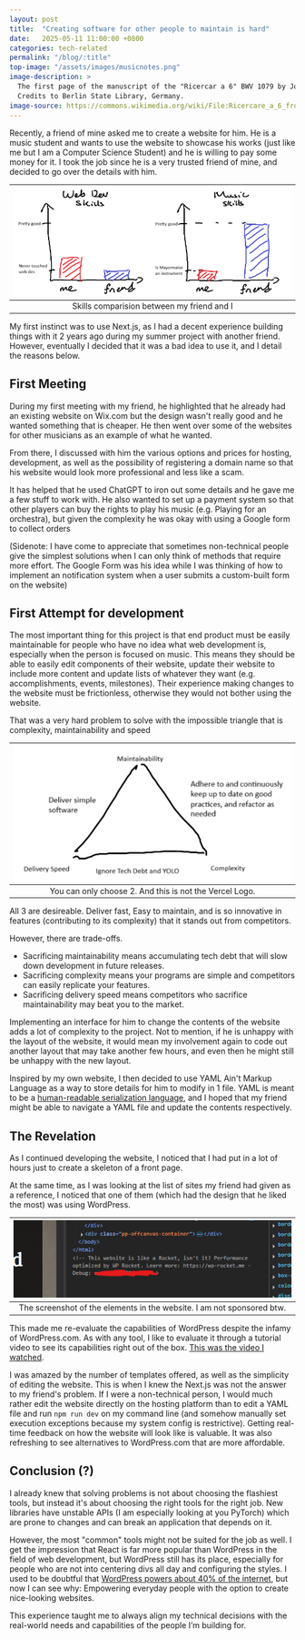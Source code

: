 ```yaml
---
layout: post
title:  "Creating software for other people to maintain is hard"
date:   2025-05-11 11:00:00 +0800
categories: tech-related
permalink: "/blog/:title"
top-image: "/assets/images/musicnotes.png"
image-description: > 
  The first page of the manuscript of the "Ricercar a 6" BWV 1079 by Johann Sebastian Bach. 
  Credits to Berlin State Library, Germany.
image-source: https://commons.wikimedia.org/wiki/File:Ricercare_a_6_from_The_Musical_Offering.jpg
---
```


Recently, a friend of mine asked me to create a website for him. He is a music student and wants to use the website to showcase his works (just like me but I am a Computer Science Student) and he is willing to pay some money for it. I took the job since he is a very trusted friend of mine, and decided to go over the details with him. 

| ![Skill Comparision](/assets/images/memyfriendmusic.png) |
| :---: |
| Skills comparision between my friend and I | 

My first instinct was to use Next.js, as I had a decent experience building things with it 2 years ago during my summer project with another friend. However, eventually I decided that it was a bad idea to use it, and I detail the reasons below.

## First Meeting
During my first meeting with my friend, he highlighted that he already had an existing website on Wix.com but the design wasn't really good and he wanted something that is cheaper. He then went over some of the websites for other musicians as an example of what he wanted.

From there, I discussed with him the various options and prices for hosting, development, as well as the possibility of registering a domain name so that his website would look more professional and less like a scam. 

It has helped that he used ChatGPT to iron out some details and he gave me a few stuff to work with. He also wanted to set up a payment system so that other players can buy the rights to play his music (e.g. Playing for an orchestra), but given the complexity he was okay with using a Google form to collect orders 

(Sidenote: I have come to appreciate that sometimes non-technical people give the simplest solutions when I can only think of methods that require more effort. The Google Form was his idea while I was thinking of how to implement an notification system when a user submits a custom-built form on the website) 

## First Attempt for development
The most important thing for this project is that end product must be easily maintainable for people who have no idea what web development is, especially when the person is focused on music. This means they should be able to easily edit components of their website, update their website to include more content and update lists of whatever they want (e.g. accomplishments, events, milestones). Their experience making changes to the website must be frictionless, otherwise they would not bother using the website.

That was a very hard problem to solve with the impossible triangle that is complexity, maintainability and speed

| ![The Triangle](/assets/images/maintainabilityTriangle.png) |
| :-: |
| You can only choose 2. And this is not the Vercel Logo. |

All 3 are desireable. Deliver fast, Easy to maintain, and is so innovative in features (contributing to its complexity) that it stands out from competitors.

However, there are trade-offs. 
- Sacrificing maintainability means accumulating tech debt that will slow down development in future releases.
- Sacrificing complexity means your programs are simple and competitors can easily replicate your features.
- Sacrificing delivery speed means competitors who sacrifice maintainability may beat you to the market.

Implementing an interface for him to change the contents of the website adds a lot of complexity to the project. Not to mention, if he is unhappy with the layout of the website, it would mean my involvement again to code out another layout that may take another few hours, and even then he might still be unhappy with the new layout.

Inspired by my own website, I then decided to use YAML Ain't Markup Language as a way to store details for him to modify in 1 file. YAML is meant to be a [human-readable serialization language](https://yaml.org/), and I hoped that my friend might be able to navigate a YAML file and update the contents respectively. 

## The Revelation
As I continued developing the website, I noticed that I had put in a lot of hours just to create a skeleton of a front page. 

At the same time, as I was looking at the list of sites my friend had given as a reference, I noticed that one of them (which had the design that he liked the most) was using WordPress. 

| ![The image](/assets/images/wordpressf12.png) |
| :-: |
| The screenshot of the elements in the website. I am not sponsored btw. |

This made me re-evaluate the capabilities of WordPress despite the infamy of WordPress.com. As with any tool, I like to evaluate it through a tutorial video to see its capabilities right out of the box. [This was the video I watched](https://www.youtube.com/embed/zd5_MN-6kqs). 

I was amazed by the number of templates offered, as well as the simplicity of editing the website. This is when I knew the Next.js was not the answer to my friend's problem. If I were a non-technical person, I would much rather edit the website directly on the hosting platform than to edit a YAML file and run `npm run dev` on my command line (and somehow manually set execution exceptions because my system config is restrictive). Getting real-time feedback on how the website will look like is valuable. It was also refreshing to see alternatives to WordPress.com that are more affordable.

## Conclusion (?)
I already knew that solving problems is not about choosing the flashiest tools, but instead it's about choosing the right tools for the right job. New libraries have unstable APIs (I am especially looking at you PyTorch) which are prone to changes and can break an application that depends on it.

However, the most "common" tools might not be suited for the job as well. I get the impression that React is far more popular than WordPress in the field of web development, but WordPress still has its place, especially for people who are not into centering divs all day and configuring the styles. I used to be doubtful that [WordPress powers about 40% of the internet](https://w3techs.com/technologies/details/cm-wordpress), but now I can see why: Empowering everyday people with the option to create nice-looking websites.

This experience taught me to always align my technical decisions with the real-world needs and capabilities of the people I’m building for.